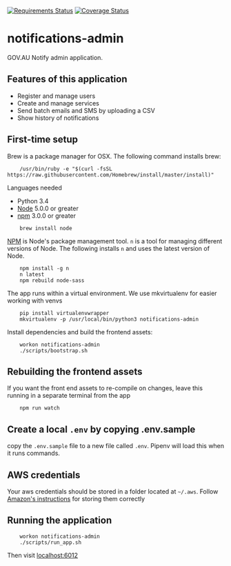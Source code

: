 [![Requirements Status](https://requires.io/github/alphagov/notifications-admin/requirements.svg?branch=master)](https://requires.io/github/alphagov/notifications-admin/requirements/?branch=master)
[![Coverage Status](https://coveralls.io/repos/alphagov/notifications-admin/badge.svg?branch=master&service=github)](https://coveralls.io/github/alphagov/notifications-admin?branch=master)

# notifications-admin

GOV.AU Notify admin application.

## Features of this application

- Register and manage users
- Create and manage services
- Send batch emails and SMS by uploading a CSV
- Show history of notifications

## First-time setup

Brew is a package manager for OSX. The following command installs brew:

```shell
    /usr/bin/ruby -e "$(curl -fsSL https://raw.githubusercontent.com/Homebrew/install/master/install)"
```

Languages needed

- Python 3.4
- [Node](https://nodejs.org/) 5.0.0 or greater
- [npm](https://www.npmjs.com/) 3.0.0 or greater

```shell
    brew install node
```

[NPM](npmjs.org) is Node's package management tool. `n` is a tool for managing
different versions of Node. The following installs `n` and uses the latest
version of Node.

```shell
    npm install -g n
    n latest
    npm rebuild node-sass
```

The app runs within a virtual environment. We use mkvirtualenv for easier working with venvs

```shell
    pip install virtualenvwrapper
    mkvirtualenv -p /usr/local/bin/python3 notifications-admin
```

Install dependencies and build the frontend assets:

```shell
    workon notifications-admin
    ./scripts/bootstrap.sh
```

## Rebuilding the frontend assets

If you want the front end assets to re-compile on changes, leave this running
in a separate terminal from the app

```shell
    npm run watch
```

## Create a local `.env` by copying .env.sample

copy the `.env.sample` file to a new file called `.env`. Pipenv will load this
when it runs commands.

## AWS credentials

Your aws credentials should be stored in a folder located at `~/.aws`. Follow [Amazon's instructions](http://docs.aws.amazon.com/cli/latest/userguide/cli-chap-getting-started.html#cli-config-files) for storing them correctly

## Running the application

```shell
    workon notifications-admin
    ./scripts/run_app.sh
```

Then visit [localhost:6012](http://localhost:6012)
